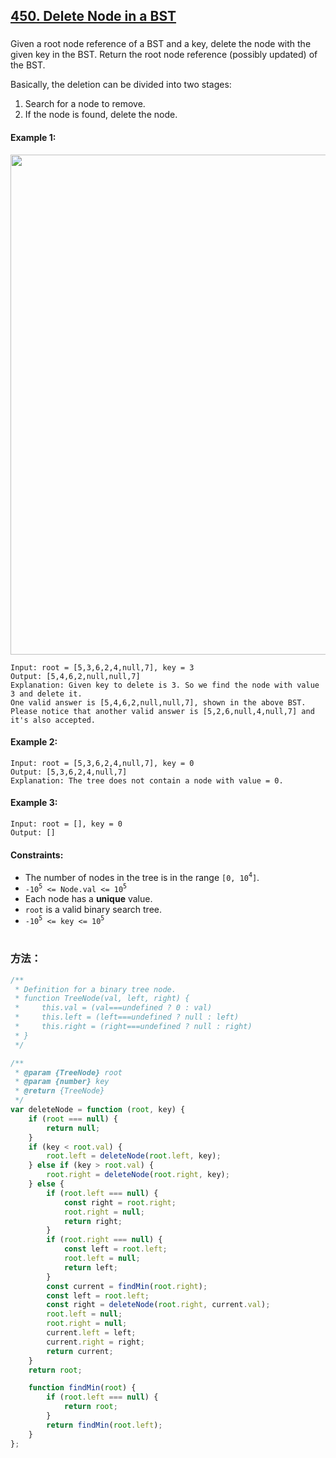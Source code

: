 ## [450. Delete Node in a BST](https://leetcode.com/problems/delete-node-in-a-bst/)

###

Given a root node reference of a BST and a key, delete the node with the given key in the BST. Return the root node reference (possibly updated) of the BST.

Basically, the deletion can be divided into two stages:

1. Search for a node to remove.
2. If the node is found, delete the node.

#### Example 1:

<img src="https://assets.leetcode.com/uploads/2020/09/04/del_node_1.jpg" width="800">

```
Input: root = [5,3,6,2,4,null,7], key = 3
Output: [5,4,6,2,null,null,7]
Explanation: Given key to delete is 3. So we find the node with value 3 and delete it.
One valid answer is [5,4,6,2,null,null,7], shown in the above BST.
Please notice that another valid answer is [5,2,6,null,4,null,7] and it's also accepted.
```

#### Example 2:

```
Input: root = [5,3,6,2,4,null,7], key = 0
Output: [5,3,6,2,4,null,7]
Explanation: The tree does not contain a node with value = 0.
```

#### Example 3:

```
Input: root = [], key = 0
Output: []
```

#### Constraints:

-   The number of nodes in the tree is in the range `[0, 10`<sup>`4`</sup>`]`.
-   `-10`<sup>`5`</sup>` <= Node.val <= 10`<sup>`5`</sup>
-   Each node has a **unique** value.
-   `root` is a valid binary search tree.
-   `-10`<sup>`5`</sup>` <= key <= 10`<sup>`5`</sup>

#

### 方法：

```js
/**
 * Definition for a binary tree node.
 * function TreeNode(val, left, right) {
 *     this.val = (val===undefined ? 0 : val)
 *     this.left = (left===undefined ? null : left)
 *     this.right = (right===undefined ? null : right)
 * }
 */

/**
 * @param {TreeNode} root
 * @param {number} key
 * @return {TreeNode}
 */
var deleteNode = function (root, key) {
    if (root === null) {
        return null;
    }
    if (key < root.val) {
        root.left = deleteNode(root.left, key);
    } else if (key > root.val) {
        root.right = deleteNode(root.right, key);
    } else {
        if (root.left === null) {
            const right = root.right;
            root.right = null;
            return right;
        }
        if (root.right === null) {
            const left = root.left;
            root.left = null;
            return left;
        }
        const current = findMin(root.right);
        const left = root.left;
        const right = deleteNode(root.right, current.val);
        root.left = null;
        root.right = null;
        current.left = left;
        current.right = right;
        return current;
    }
    return root;

    function findMin(root) {
        if (root.left === null) {
            return root;
        }
        return findMin(root.left);
    }
};
```
